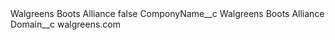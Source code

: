 <?xml version="1.0" encoding="UTF-8"?>
<CustomMetadata xmlns="http://soap.sforce.com/2006/04/metadata" xmlns:xsi="http://www.w3.org/2001/XMLSchema-instance" xmlns:xsd="http://www.w3.org/2001/XMLSchema">
    <label>Walgreens Boots Alliance</label>
    <protected>false</protected>
    <values>
        <field>ComponyName__c</field>
        <value xsi:type="xsd:string">Walgreens Boots Alliance</value>
    </values>
    <values>
        <field>Domain__c</field>
        <value xsi:type="xsd:string">walgreens.com</value>
    </values>
</CustomMetadata>
